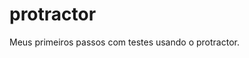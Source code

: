 # protractor
Meus primeiros passos com testes usando o protractor. 
<!--
# Como usar

Acesse: 

>http://www.protractortest.org/#/

Obs: é necessário ter o NodeJs instalado antes.

Baixe o projeto para sua máquina.

Abra o terminal, digite:

> webdriver-manager start

Abra uma nova janela do terminal, vá até o diretório do projeto e digite:

> protractor conf.js

-->

